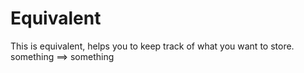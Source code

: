 # Equivalent
This is equivalent, helps you to keep track of what you want to store.
something ==> something
